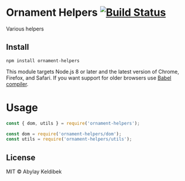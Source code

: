 # Ornament Helpers [![Build Status](https://travis-ci.org/OrnamentStudio/helpers.svg?branch=master)](https://travis-ci.org/OrnamentStudio/helpers)

Various helpers

## Install

```
npm install ornament-helpers
```

This module targets Node.js 8 or later and the latest version of Chrome, Firefox, and Safari. If you want support for older browsers use [Babel compiler](https://babeljs.io/).

# Usage

```js
const { dom, utils } = require('ornament-helpers');

const dom = require('ornament-helpers/dom');
const utils = require('ornament-helpers/utils');
```

## License

MIT © Abylay Keldibek
